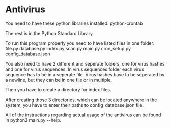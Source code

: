 # Antivirus

You need to have these python libraries installed:
python-crontab

The rest is in the Python Standard Library.

To run this program properly you need to have listed files in one folder:
file.py
database.py
index.py
scan.py
main.py
cron_setup.py
config_database.json

You also need to have 2 different and seperate folders, one for virus hashes and one for virus sequences.
In virus sequences folder each virus sequence has to be in a seperate file.
Virus hashes have to be seperated by a newline, but they can be in one file or in multiple.

Then you have to create a directory for index files.

After creating those 3 directories, which can be located anywhere in the system, you have to enter their paths to config_database.json file.

All of the instructions regarding actual usage of the antivirus can be found in python3 main.py --help.
